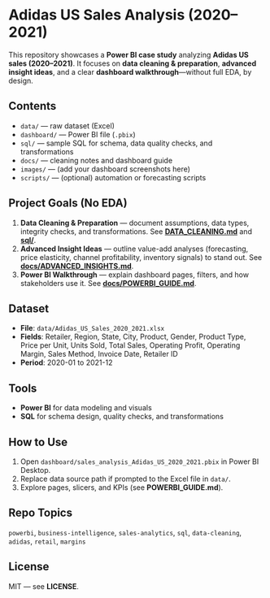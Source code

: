 # Adidas US Sales Analysis (2020–2021)

This repository showcases a **Power BI case study** analyzing **Adidas US sales (2020–2021)**. It focuses on **data cleaning & preparation**, **advanced insight ideas**, and a clear **dashboard walkthrough**—without full EDA, by design.

## Contents
- `data/` — raw dataset (Excel)
- `dashboard/` — Power BI file (`.pbix`)
- `sql/` — sample SQL for schema, data quality checks, and transformations
- `docs/` — cleaning notes and dashboard guide
- `images/` — (add your dashboard screenshots here)
- `scripts/` — (optional) automation or forecasting scripts

## Project Goals (No EDA)
1) **Data Cleaning & Preparation** — document assumptions, data types, integrity checks, and transformations. See **[DATA_CLEANING.md](DATA_CLEANING.md)** and **[sql/](sql/)**.
2) **Advanced Insight Ideas** — outline value-add analyses (forecasting, price elasticity, channel profitability, inventory signals) to stand out. See **[docs/ADVANCED_INSIGHTS.md](docs/ADVANCED_INSIGHTS.md)**.
3) **Power BI Walkthrough** — explain dashboard pages, filters, and how stakeholders use it. See **[docs/POWERBI_GUIDE.md](docs/POWERBI_GUIDE.md)**.

## Dataset
- **File**: `data/Adidas_US_Sales_2020_2021.xlsx`
- **Fields**: Retailer, Region, State, City, Product, Gender, Product Type, Price per Unit, Units Sold, Total Sales, Operating Profit, Operating Margin, Sales Method, Invoice Date, Retailer ID
- **Period**: 2020-01 to 2021-12

## Tools
- **Power BI** for data modeling and visuals
- **SQL** for schema design, quality checks, and transformations

## How to Use
1. Open `dashboard/sales_analysis_Adidas_US_2020_2021.pbix` in Power BI Desktop.
2. Replace data source path if prompted to the Excel file in `data/`.
3. Explore pages, slicers, and KPIs (see **POWERBI_GUIDE.md**).

## Repo Topics
`powerbi`, `business-intelligence`, `sales-analytics`, `sql`, `data-cleaning`, `adidas`, `retail`, `margins`

## License
MIT — see **LICENSE**.
